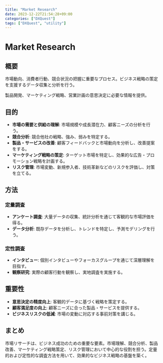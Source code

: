 ```yaml
---
title: "Market Research"
date: 2023-12-22T21:54:28+09:00
categories: ["DXQuest"]
tags: ["DXQuest", "utility"]
---
```

# Market Research

## 概要

市場動向、消費者行動、競合状況の把握に重要なプロセス。ビジネス戦略の策定を支援するデータ収集と分析を行う。

製品開発、マーケティング戦略、営業計画の意思決定に必要な情報を提供。

## 目的

- **市場の需要と供給の理解**: 市場規模や成長潜在力、顧客ニーズの分析を行う。
- **競合分析**: 競合他社の戦略、強み、弱みを特定する。
- **製品・サービスの改善**: 顧客フィードバックと市場動向を分析し、改善提案をする。
- **マーケティング戦略の策定**: ターゲット市場を特定し、効果的な広告・プロモーション戦略を計画する。
- **リスク管理**: 市場変動、新規参入者、技術革新などのリスクを評価し、対策を立てる。

## 方法

### 定量調査
- **アンケート調査**: 大量データの収集、統計分析を通じて客観的な市場評価を得る。
- **データ分析**: 既存データを分析し、トレンドを特定し、予測モデリングを行う。

### 定性調査
- **インタビュー**: 個別インタビューやフォーカスグループを通じて深層理解を目指す。
- **観察研究**: 実際の顧客行動を観察し、実地調査を実施する。

## 重要性

- **意思決定の精度向上**: 客観的データに基づく戦略を策定する。
- **顧客満足度の向上**: 顧客ニーズに合った製品・サービスを提供する。
- **ビジネスリスクの低減**: 市場の変動に対応する事前対策を講じる。

## まとめ

市場リサーチは、ビジネス成功のための重要な要素。市場理解、競合分析、製品改善、マーケティング戦略策定、リスク管理において中心的な役割を担う。定量的および定性的な調査方法を用いて、効果的なビジネス戦略の基盤を築く。